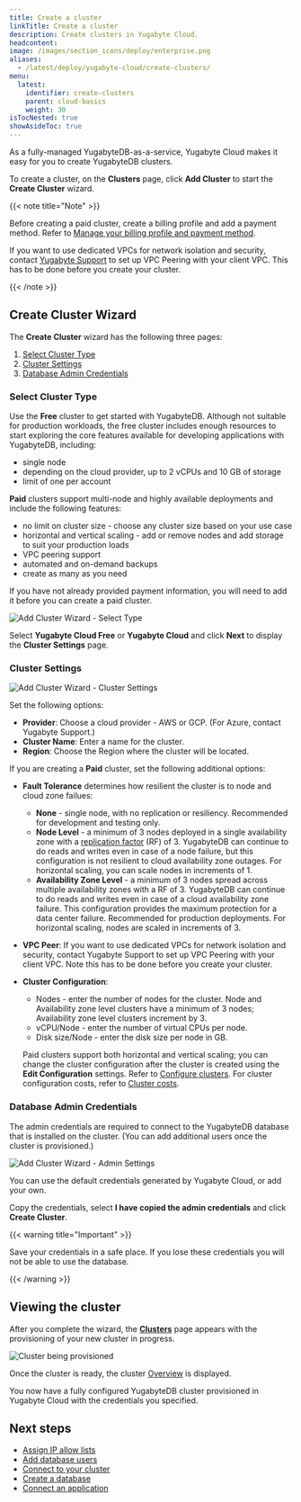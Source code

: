 ```yaml
---
title: Create a cluster
linkTitle: Create a cluster
description: Create clusters in Yugabyte Cloud.
headcontent:
image: /images/section_icons/deploy/enterprise.png
aliases:
  - /latest/deploy/yugabyte-cloud/create-clusters/
menu:
  latest:
    identifier: create-clusters
    parent: cloud-basics
    weight: 30
isTocNested: true
showAsideToc: true
---
```


As a fully-managed YugabyteDB-as-a-service, Yugabyte Cloud makes it easy for you to create YugabyteDB clusters.

To create a cluster, on the **Clusters** page, click **Add Cluster** to start the **Create Cluster** wizard.

{{< note title="Note" >}}

Before creating a paid cluster, create a billing profile and add a payment method. Refer to [Manage your billing profile and payment method](../../cloud-admin/cloud-billing-profile/).

If you want to use dedicated VPCs for network isolation and security, contact [Yugabyte Support](https://support.yugabyte.com/hc/en-us/requests/new?ticket_form_id=360003113431) to set up VPC Peering with your client VPC. This has to be done before you create your cluster.

{{< /note >}}

## Create Cluster Wizard

The **Create Cluster** wizard has the following three pages:

1. [Select Cluster Type](#select-cluster-type)
1. [Cluster Settings](#cluster-settings)
1. [Database Admin Credentials](#database-admin-credentials)

### Select Cluster Type

Use the **Free** cluster to get started with YugabyteDB. Although not suitable for production workloads, the free cluster includes enough resources to start exploring the core features available for developing applications with YugabyteDB, including:

- single node
- depending on the cloud provider, up to 2 vCPUs and 10 GB of storage
- limit of one per account

**Paid** clusters support multi-node and highly available deployments and include the following features:

- no limit on cluster size - choose any cluster size based on your use case
- horizontal and vertical scaling - add or remove nodes and add storage to suit your production loads
- VPC peering support
- automated and on-demand backups
- create as many as you need

If you have not already provided payment information, you will need to add it before you can create a paid cluster.

![Add Cluster Wizard - Select Type](/images/yb-cloud/cloud-addcluster1-type.png)

Select **Yugabyte Cloud Free** or **Yugabyte Cloud** and click **Next** to display the **Cluster Settings** page.

### Cluster Settings

![Add Cluster Wizard - Cluster Settings](/images/yb-cloud/cloud-addcluster-paid2.png)

Set the following options:

- **Provider**: Choose a cloud provider - AWS or GCP. (For Azure, contact Yugabyte Support.) 
- **Cluster Name**: Enter a name for the cluster.
- **Region**: Choose the Region where the cluster will be located.

If you are creating a **Paid** cluster, set the following additional options:

- **Fault Tolerance** determines how resilient the cluster is to node and cloud zone failues: 

  - **None** - single node, with no replication or resiliency. Recommended for development and testing only.
  - **Node Level** - a minimum of 3 nodes deployed in a single availability zone with a [replication factor](../../../architecture/docdb-replication/replication/) (RF) of 3. YugabyteDB can continue to do reads and writes even in case of a node failure, but this configuration is not resilient to cloud availability zone outages. For horizontal scaling, you can scale nodes in increments of 1.
  - **Availability Zone Level** - a minimum of 3 nodes spread across multiple availability zones with a RF of 3. YugabyteDB can continue to do reads and writes even in case of a cloud availability zone failure. This configuration provides the maximum protection for a data center failure. Recommended for production deployments. For horizontal scaling, nodes are scaled in increments of 3.

- **VPC Peer**: If you want to use dedicated VPCs for network isolation and security, contact Yugabyte Support to set up VPC Peering with your client VPC. Note this has to be done before you create your cluster.

- **Cluster Configuration**:

  - Nodes - enter the number of nodes for the cluster. Node and Availability zone level clusters have a minimum of 3 nodes; Availability zone level clusters increment by 3.
  - vCPU/Node - enter the number of virtual CPUs per node.
  - Disk size/Node - enter the disk size per node in GB.

  Paid clusters support both horizontal and vertical scaling; you can change the cluster configuration after the cluster is created using the **Edit Configuration** settings. Refer to [Configure clusters](../configure-clusters#infrastructure). For cluster configuration costs, refer to [Cluster costs](../cloud-admin/cloud-billing-costs/).

### Database Admin Credentials

The admin credentials are required to connect to the YugabyteDB database that is installed on the cluster. (You can add additional users once the cluster is provisioned.)

![Add Cluster Wizard - Admin Settings](/images/yb-cloud/cloud-addcluster-admin.png)

You can use the default credentials generated by Yugabyte Cloud, or add your own.

Copy the credentials, select **I have copied the admin credentials** and click **Create Cluster**.

{{< warning title="Important" >}}

Save your credentials in a safe place. If you lose these credentials you will not be able to use the database.

{{< /warning >}}

## Viewing the cluster

After you complete the wizard, the [**Clusters**](../../cloud-clusters/) page appears with the provisioning of your new cluster in progress. 

![Cluster being provisioned](/images/yb-cloud/cloud-cluster-provisioning.png)

Once the cluster is ready, the cluster [Overview](../../cloud-clusters/overview) is displayed.

You now have a fully configured YugabyteDB cluster provisioned in Yugabyte Cloud with the credentials you specified.

## Next steps

- [Assign IP allow lists](../add-connections/)
- [Add database users](../add-users/)
- [Connect to your cluster](../connect-to-clusters)
- [Create a database](../create-databases)
- [Connect an application](../connect-application)
